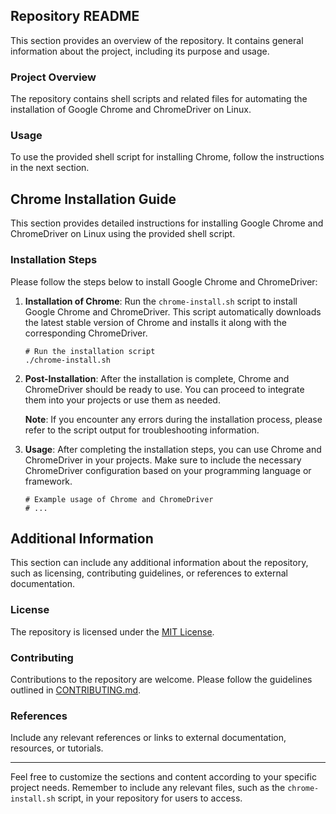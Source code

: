 ## Repository README

This section provides an overview of the repository. It contains general information about the project, including its purpose and usage.

### Project Overview

The repository contains shell scripts and related files for automating the installation of Google Chrome and ChromeDriver on Linux.

### Usage

To use the provided shell script for installing Chrome, follow the instructions in the next section.

## Chrome Installation Guide

This section provides detailed instructions for installing Google Chrome and ChromeDriver on Linux using the provided shell script.

### Installation Steps

Please follow the steps below to install Google Chrome and ChromeDriver:

1. **Installation of Chrome**: Run the `chrome-install.sh` script to install Google Chrome and ChromeDriver. This script automatically downloads the latest stable version of Chrome and installs it along with the corresponding ChromeDriver.

    ```shell
    # Run the installation script
    ./chrome-install.sh
    ```

2. **Post-Installation**: After the installation is complete, Chrome and ChromeDriver should be ready to use. You can proceed to integrate them into your projects or use them as needed.

    **Note**: If you encounter any errors during the installation process, please refer to the script output for troubleshooting information.

3. **Usage**: After completing the installation steps, you can use Chrome and ChromeDriver in your projects. Make sure to include the necessary ChromeDriver configuration based on your programming language or framework.

    ```shell
    # Example usage of Chrome and ChromeDriver
    # ...
    ```

## Additional Information

This section can include any additional information about the repository, such as licensing, contributing guidelines, or references to external documentation.

### License

The repository is licensed under the [MIT License](LICENSE).

### Contributing

Contributions to the repository are welcome. Please follow the guidelines outlined in [CONTRIBUTING.md](CONTRIBUTING.md).

### References

Include any relevant references or links to external documentation, resources, or tutorials.

---

Feel free to customize the sections and content according to your specific project needs. Remember to include any relevant files, such as the `chrome-install.sh` script, in your repository for users to access.
